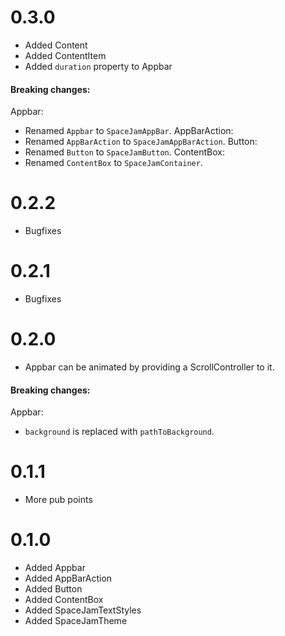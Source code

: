 # 0.3.0
* Added Content
* Added ContentItem
* Added `duration` property to Appbar

#### Breaking changes:
Appbar:
- Renamed `Appbar` to `SpaceJamAppBar`. 
AppBarAction:
- Renamed `AppBarAction` to `SpaceJamAppBarAction`.
Button:
- Renamed `Button` to `SpaceJamButton`.
ContentBox:
- Renamed `ContentBox` to `SpaceJamContainer`.
# 0.2.2
* Bugfixes
# 0.2.1
* Bugfixes
# 0.2.0
* Appbar can be animated by providing a ScrollController to it.
#### Breaking changes:
Appbar:
- `background` is replaced with `pathToBackground`.
# 0.1.1
* More pub points
# 0.1.0
* Added Appbar
* Added AppBarAction
* Added Button
* Added ContentBox
* Added SpaceJamTextStyles
* Added SpaceJamTheme

